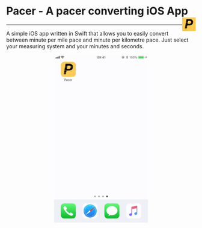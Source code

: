 # Pacer - A pacer converting iOS App <img align="right" src="Pacer/Pacer/Media.xcassets/AppIcon.appiconset/pacerAppIcon.png" width="36" height="36"/>
--------------
A simple iOS app written in Swift that allows you to easily convert between minute per mile pace and minute per kilometre pace. 
Just select your measuring system and your minutes and seconds. 
<div align="center">
  <img src="Pacer/PacerVideo.gif" width="250" height="445"/>
</div>
